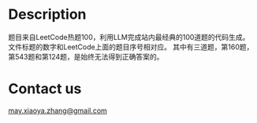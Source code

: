 # Description
题目来自LeetCode热题100，利用LLM完成站内最经典的100道题的代码生成。
文件标题的数字和LeetCode上面的题目序号相对应。
其中有三道题，第160题，第543题和第124题，是始终无法得到正确答案的。


# Contact us
<may.xiaoya.zhang@gmail.com>
